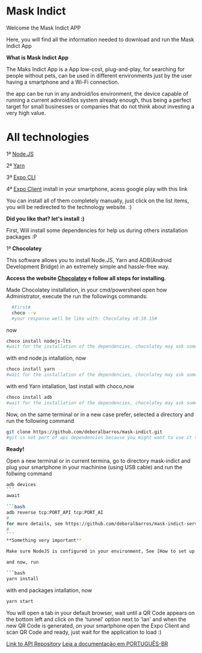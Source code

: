# Mask Indict

Welcome the Mask Indict APP

Here, you will find all the information needed to download and run the Mask Indict App

**What is Mask Indict App**

The Maks Indict App is a App low-cost, plug-and-play, for searching for people without pets, can be used in different environments just by the user having a smartphone and a Wi-Fi connection.

the app can be run in any android/Ios environment, the device capable of running a current adnroid/Ios system already enough, thus being a perfect target for small businesses or companies that do not think about investing a very high value.

# All technologies

1ª [Node.JS](https://nodejs.org/en/)

2ª [Yarn](https://yarnpkg.com/)

3ª [Expo CLI](https://expo.io/learn)

4ª [Expo Client](https://play.google.com/store/apps/details?id=host.exp.exponent) install in your smartphone, acess google play with this link

You can install all of them completely manually, just click on the list items, you will be redirected to the technology website. :)

**Did you like that? let's install :)**

First, Will install some dependencies for help us during others installation packages :P

1ª **Chocolatey**

  This software allows you to install Node.JS, Yarn and ADB(Android Development Bridge) in an extremely simple and hassle-free way.
  
  **Access the website [Chocolatey](https://chocolatey.org/) e follow all steps for installing.**
  
  Made Chocolatey installation, in your cmd/powersheel open how Administrator, execute the  run the followings commands:
  
  ```bash
    #First#
    choco --v
    #your response well be like with: Chocolatey v0.10.15#
  ```
  now
  
  ```bash
  choco install nodejs-lts
  #wait for the installation of the dependencies, chocolatey may ask some questions, I recommend that you answer positively in all questions#
  ```
  
  with end node.js intallation, now
  
  ```bash
  choco install yarn
  #wait for the installation of the dependencies, chocolatey may ask some questions, I recommend that you answer positively in all questions#
  ```
  
  with end Yarn intallation, last install with choco,now
  
  ```bash
  choco install adb
  #wait for the installation of the dependencies, chocolatey may ask some questions, I recommend that you answer positively in all questions#
  ```
  
 Now, on the same terminal or in a new case prefer, selected a directory and run the following command
 
 ```bash
 git clone https://github.com/deboralbarros/mask-indict.git
 #git is not part of api dependencies because you might want to use it to download a repository or something like that, so make sure GIT is installed in tour machine#
 ```
 
 **Ready!**
 
 Open a new terminal or in current termina, go to directory mask-indict and plug your smartphone in your machinine (using USB cable) and run the follwing command
 
 ```bash
 adb devices
 ``´
 await
  
 ```bash
 adb reverse tcp:PORT_API tcp:PORT_AI
 #
 for more details, see https://github.com/deboralbarros/mask-indict-server
 #
 ``´
**Something very important**

Make sure NodeJS is configured in your environment, See [How to set up environment variables on Windows](http://www.dowdandassociates.com/blog/content/howto-set-an-environment-variable-in-windows-command-line-and-registry/#:~:text=%20HowTo%3A%20Set%20an%20Environment%20Variable%20in%20Windows,Registry.%20WarningThis%20method%20is%20recommended%20for...%20More%20)

 and now, run 
 
 ```bash
 yarn install
 ```
  with end packages intallation, now
  
  ```bash
  yarn start
  ```

You will open a tab in your default browser, wait until a QR Code appears on the bottom left and click on the 'tunnel' option next to 'lan' and when the new QR Code is generated, on your smartphone open the Expo Client and scan QR Code and ready, just wait for the application to load :)

[Link to API Repository](https://github.com/deboralbarros/mas-indict-server)
[Leia a documentação em PORTUGUÊS-BR](https://github.com/deboralbarros/mask-indict/blob/master/LEIA-ME.md)
